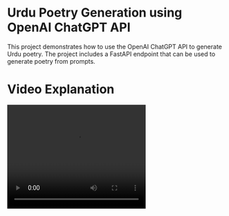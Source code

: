 # Urdu Poetry Generation using OpenAI ChatGPT API
This project demonstrates how to use the OpenAI ChatGPT API to generate Urdu poetry. The project includes a FastAPI endpoint that can be used to generate poetry from prompts.


# Video Explanation
<video width="320" height="240" controls>
  <source src="media/video.mp4" type="video/mp4">
  Your browser does not support the video tag.
</video>

